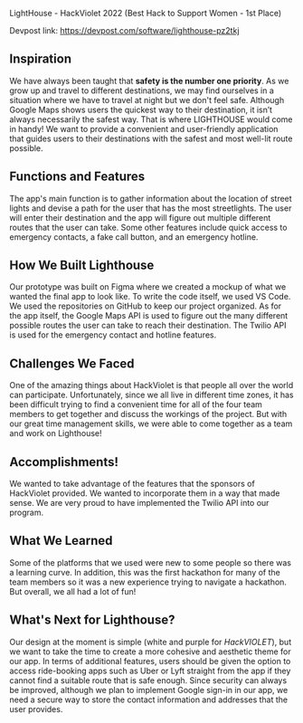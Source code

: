 LightHouse - HackViolet 2022
(Best Hack to Support Women - 1st Place)

Devpost link: https://devpost.com/software/lighthouse-pz2tkj

## Inspiration
We have always been taught that **safety is the number one priority**. As we grow up and travel to different destinations, we may find ourselves in a situation where we have to travel at night but we don't feel safe. Although Google Maps shows users the quickest way to their destination, it isn’t always necessarily the safest way. That is where LIGHTHOUSE would come in handy! We want to provide a convenient and user-friendly application that guides users to their destinations with the safest and most well-lit route possible. 

## Functions and Features
The app's main function is to gather information about the location of street lights and devise a path for the user that has the most streetlights. The user will enter their destination and the app will figure out multiple different routes that the user can take. Some other features include quick access to emergency contacts, a fake call button, and an emergency hotline.

## How We Built Lighthouse
Our prototype was built on Figma where we created a mockup of what we wanted the final app to look like. To write the code itself, we used VS Code. We used the repositories on GitHub to keep our project organized. As for the app itself, the Google Maps API is used to figure out the many different possible routes the user can take to reach their destination. The Twilio API is used for the emergency contact and hotline features. 

## Challenges We Faced
One of the amazing things about HackViolet is that people all over the world can participate. Unfortunately, since we all live in different time zones, it has been difficult trying to find a convenient time for all of the four team members to get together and discuss the workings of the project. But with our great time management skills, we were able to come together as a team and work on Lighthouse!

## Accomplishments!
We wanted to take advantage of the features that the sponsors of HackViolet provided. We wanted to incorporate them in a way that made sense. We are very proud to have implemented the Twilio API into our program. 

## What We Learned
Some of the platforms that we used were new to some people so there was a learning curve. In addition, this was the first hackathon for many of the team members so it was a new experience trying to navigate a hackathon. But overall, we all had a lot of fun!

## What's Next for Lighthouse?
Our design at the moment is simple (white and purple for _HackVIOLET_), but we want to take the time to create a more cohesive and aesthetic theme for our app. In terms of additional features, users should be given the option to access ride-booking apps such as Uber or Lyft straight from the app if they cannot find a suitable route that is safe enough. Since security can always be improved, although we plan to implement Google sign-in in our app, we need a secure way to store the contact information and addresses that the user provides. 
